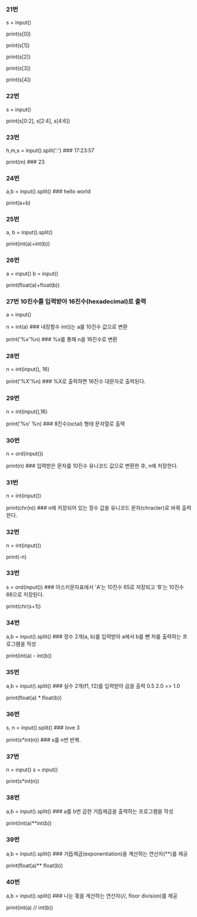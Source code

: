 ### 21번
s = input()

print(s[0])

print(s[1])

print(s[2])

print(s[3])

print(s[4])

### 22번
s = input()

print(s[0:2], s[2:4], s[4:6])


### 23번

h,m,s = input().split(':') ### 17:23:57

print(m) ### 23


### 24번

a,b = input().split() ### hello world

print(a+b)


### 25번

a, b = input().split()

print(int(a)+int(b))


### 26번
a = input()
b = input()

print(float(a)+float(b))


### 27번  10진수를 입력받아 16진수(hexadecimal)로 출력
a = input()

n = int(a) ### 내장함수 int()는 a를 10진수 값으로 변환

print('%x'%n) ### %x를 통해 n을 16진수로 변환


### 28번

n = int(input(), 16)

print('%X'%n)  ###  %X로 출력하면 16진수 대문자로 출력된다. 


### 29번

n = int(input(),16)

print('%o' %n) ### 8진수(octal) 형태 문자열로 출력 


### 30번

n = ord(input())

print(n)   ### 입력받은 문자를 10진수 유니코드 값으로 변환한 후, n에 저장한다.


### 31번
n = int(input())

print(chr(n))  ### n에 저장되어 있는 정수 값을 유니코드 문자(chracter)로 바꿔 출력한다. 


### 32번
n = int(input())

print(-n)


### 33번

s = ord(input())  ### 아스키문자표에서 'A'는 10진수 65로 저장되고 'B'는 10진수 66으로 저장된다.

print(chr(s+1))


### 34번

a,b = input().split() ### 정수 2개(a, b)를 입력받아 a에서 b를 뺀 차를 출력하는 프로그램을 작성

print(int(a) - int(b))

### 35번

a,b = input().split() ### 실수 2개(f1, f2)를 입력받아 곱을 출력 0.5 2.0 => 1.0

print(float(a) * float(b))


### 36번

s, n = input().split() ### love 3 

print(s*int(n)) ### s를 n번 반복. 


### 37번
n = input()
s = input()

print(s*int(n))


### 38번

a,b = input().split() ### a를 b번 곱한 거듭제곱을 출력하는 프로그램을 작성

print(int(a)**int(b))


### 39번

a,b = input().split() ### 거듭제곱(exponentiation)을 계산하는 연산자(**)를 제공

print(float(a)** float(b))


### 40번

a,b = input().split()  ### 나눈 몫을 계산하는 연산자(//, floor division)를 제공

print(int(a) // int(b))
